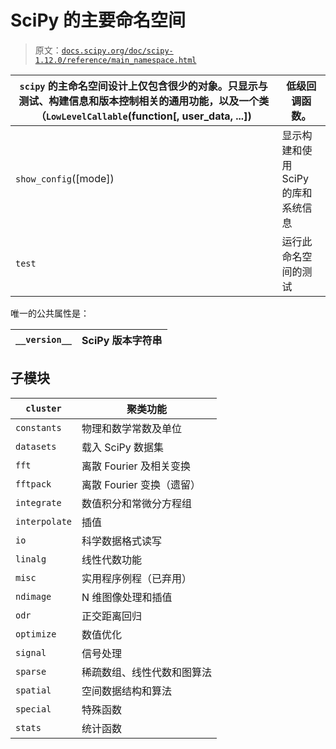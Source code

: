 # SciPy 的主要命名空间

> 原文：[`docs.scipy.org/doc/scipy-1.12.0/reference/main_namespace.html`](https://docs.scipy.org/doc/scipy-1.12.0/reference/main_namespace.html)

`scipy` 的主命名空间设计上仅包含很少的对象。只显示与测试、构建信息和版本控制相关的通用功能，以及一个类（`LowLevelCallable`(function[, user_data, ...]) | 低级回调函数。 |
| --- | --- |
| `show_config`([mode]) | 显示构建和使用 SciPy 的库和系统信息 |
| `test` | 运行此命名空间的测试 |

唯一的公共属性是：

| `__version__` | SciPy 版本字符串 |
| --- | --- |

## 子模块

| `cluster` | 聚类功能 |
| --- | --- |
| `constants` | 物理和数学常数及单位 |
| `datasets` | 载入 SciPy 数据集 |
| `fft` | 离散 Fourier 及相关变换 |
| `fftpack` | 离散 Fourier 变换（遗留） |
| `integrate` | 数值积分和常微分方程组 |
| `interpolate` | 插值 |
| `io` | 科学数据格式读写 |
| `linalg` | 线性代数功能 |
| `misc` | 实用程序例程（已弃用） |
| `ndimage` | N 维图像处理和插值 |
| `odr` | 正交距离回归 |
| `optimize` | 数值优化 |
| `signal` | 信号处理 |
| `sparse` | 稀疏数组、线性代数和图算法 |
| `spatial` | 空间数据结构和算法 |
| `special` | 特殊函数 |
| `stats` | 统计函数 |

